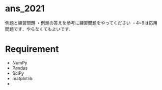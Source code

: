 # ans_2021

例題と練習問題
・例題の答えを参考に練習問題をやってください
・4~9は応用問題です．やらなくてもよいです．

# Requirement

* NumPy
* Pandas 
* SciPy
* matplotlib
* 

